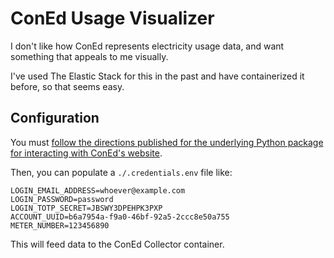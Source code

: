 # ConEd Usage Visualizer
I don't like how ConEd represents electricity usage data, and want something that appeals to me visually.

I've used The Elastic Stack for this in the past and have containerized it before, so that seems easy.

## Configuration
You must [follow the directions published for the underlying Python package for interacting with ConEd's website](https://github.com/bvlaicu/coned).

Then, you can populate a `./.credentials.env` file like:
```
LOGIN_EMAIL_ADDRESS=whoever@example.com
LOGIN_PASSWORD=password
LOGIN_TOTP_SECRET=JBSWY3DPEHPK3PXP
ACCOUNT_UUID=b6a7954a-f9a0-46bf-92a5-2ccc8e50a755
METER_NUMBER=123456890
```
This will feed data to the ConEd Collector container.